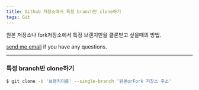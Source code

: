 ```yaml
---
title: Github 저장소에서 특정 branch만 clone하기
tags: Git
---
```


원본 저장소나 fork저장소에서 특정 브랜치만을 클론받고 싶을때의 방법.  

[send me email](mailto:jewel7492@gmail.com) if you have any questions.

<!--more-->

---

### 특정 branch만 clone하기   

```bash
$ git clone -b '브랜치이름' --single-branch '원본orFork 저장소 주소'
```

